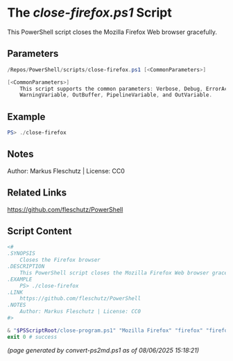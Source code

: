 The *close-firefox.ps1* Script
===========================

This PowerShell script closes the Mozilla Firefox Web browser gracefully.

Parameters
----------
```powershell
/Repos/PowerShell/scripts/close-firefox.ps1 [<CommonParameters>]

[<CommonParameters>]
    This script supports the common parameters: Verbose, Debug, ErrorAction, ErrorVariable, WarningAction, 
    WarningVariable, OutBuffer, PipelineVariable, and OutVariable.
```

Example
-------
```powershell
PS> ./close-firefox

```

Notes
-----
Author: Markus Fleschutz | License: CC0

Related Links
-------------
https://github.com/fleschutz/PowerShell

Script Content
--------------
```powershell
<#
.SYNOPSIS
	Closes the Firefox browser 
.DESCRIPTION
	This PowerShell script closes the Mozilla Firefox Web browser gracefully.
.EXAMPLE
	PS> ./close-firefox
.LINK
	https://github.com/fleschutz/PowerShell
.NOTES
	Author: Markus Fleschutz | License: CC0
#>

& "$PSScriptRoot/close-program.ps1" "Mozilla Firefox" "firefox" "firefox"
exit 0 # success
```

*(page generated by convert-ps2md.ps1 as of 08/06/2025 15:18:21)*
